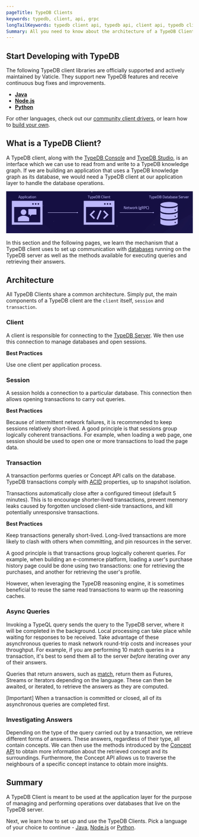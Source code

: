 ```yaml
---
pageTitle: TypeDB Clients
keywords: typedb, client, api, grpc
longTailKeywords: typedb client api, typedb api, client api, typedb client architecture, typedb session, typedb transaction
Summary: All you need to know about the architecture of a TypeDB Client.
---
```


## Start Developing with TypeDB

The following TypeDB client libraries are officially supported and actively maintained by Vaticle. They support new
TypeDB features and receive continuous bug fixes and improvements.

- [**Java**](../03-client-api/01-java.md)
- [**Node.js**](../03-client-api/03-nodejs.md)
- [**Python**](../03-client-api/02-python.md)

For other languages, check out our [community client drivers](../03-client-api/04-other-languages.md), or learn how to [build your own](../03-client-api/05-new-client.md).

## What is a TypeDB Client?
A TypeDB client, along with the [TypeDB Console](../02-console/01-console.md) and [TypeDB Studio](../07-studio/00-overview.md), is an interface which we can use to read from and write to a TypeDB knowledge graph. If we are building an application that uses a TypeDB knowledge graph as its database, we would need a TypeDB client at our application layer to handle the database operations.

![Structure of a TypeDB Client Application](../images/client-api/client-server-comms.png)

In this section and the following pages, we learn the mechanism that a TypeDB client uses to set up communication with [databases](../06-management/01-database.md) running on the TypeDB server as well as the methods available for executing queries and retrieving their answers.

## Architecture
All TypeDB Clients share a common architecture. Simply put, the main components of a TypeDB client are the `client` itself, `session` and `transaction`.

### Client
A client is responsible for connecting to the [TypeDB Server](/docs/running-typedb/install-and-run#start-the-typedb-server). We then use this connection to manage databases and open sessions. 

**Best Practices**

Use one client per application process.

### Session
A session holds a connection to a particular database. This connection then allows opening transactions to carry out queries. 

**Best Practices**

Because of intermittent network failures, it is recommended to keep sessions relatively short-lived. 
A good principle is that sessions group logically coherent transactions. For example, when loading a web page, one session should be used to open one or more transactions to load the page data.

### Transaction
A transaction performs queries or Concept API calls on the database. TypeDB transactions comply with [ACID](../06-management/02-acid.md) properties, up to snapshot isolation. 

Transactions automatically close after a configured timeout (default 5 minutes). This is to encourage shorter-lived transactions,
prevent memory leaks caused by forgotten unclosed client-side transactions, and kill potentially unresponsive transactions.

**Best Practices**

Keep transactions generally short-lived. Long-lived transactions are more likely to clash with others when committing, and pin resources in the server.

A good principle is that transactions group logically coherent queries. For example, when building an e-commerce platform, loading a user's purchase history page could be done using two transactions: one for retrieving the purchases, and another for retrieving the user's profile.

However, when leveraging the TypeDB reasoning engine, it is sometimes beneficial to reuse the same read transactions to warm up the reasoning caches.

### Async Queries
Invoking a TypeQL query sends the query to the TypeDB server, where it will be completed in the background. Local processing can take place while waiting for responses to be received. Take advantage of these asynchronous queries to mask network round-trip costs and increases your throughput. For example, if you are performing 10 match queries in a transaction, it's best to send them all to the server _before_ iterating over any of their answers.

Queries that return answers, such as [match](/docs/query/match-clause), return them as Futures, Streams or Iterators depending on the language. These can then be awaited, or iterated, to retrieve the answers as they are computed.

<div class="note">
[Important]
When a transaction is committed or closed, all of its asynchronous queries are completed first.
</div>

### Investigating Answers
Depending on the type of the query carried out by a transaction, we retrieve different forms of answers. These answers, regardless of their type, all contain concepts. We can then use the methods introduced by the [Concept API](../04-concept-api/00-overview.md) to obtain more information about the retrieved concept and its surroundings. Furthermore, the Concept API allows us to traverse the neighbours of a specific concept instance to obtain more insights.

## Summary
A TypeDB Client is meant to be used at the application layer for the purpose of managing and performing operations over databases that live on the TypeDB server.

Next, we learn how to set up and use the TypeDB Clients. Pick a language of your choice to continue - [Java](../03-client-api/01-java.md), [Node.js](../03-client-api/03-nodejs.md) or [Python](../03-client-api/02-python.md).

